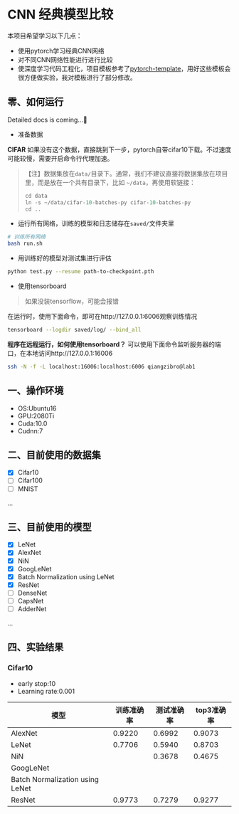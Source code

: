 # CNN 经典模型比较

本项目希望学习以下几点：

- 使用pytorch学习经典CNN网络
- 对不同CNN网络性能进行进行比较
- 使深度学习代码工程化，项目模板参考了[pytorch-template](https://github.com/victoresque/pytorch-template)，用好这些模板会很方便做实验，我对模板进行了部分修改。

## 零、如何运行 

Detailed docs is coming...:beers:

- 准备数据

**CIFAR** 如果没有这个数据，直接跳到下一步，pytorch自带cifar10下载。不过速度可能较慢，需要开启命令行代理加速。

> 【注】数据集放在`data/`目录下。通常，我们不建议直接将数据集放在项目里，而是放在一个共有目录下，比如 `~/data`，再使用软链接： 
>
> ```python
> cd data
> ln -s ~/data/cifar-10-batches-py cifar-10-batches-py
> cd ..
> ```



- 运行所有网络，训练的模型和日志储存在`saved/`文件夹里

```bash
# 训练所有网络
bash run.sh
```



- 用训练好的模型对测试集进行评估

```bash
python test.py --resume path-to-checkpoint.pth
```



- 使用tensorboard

> 如果没装tensorflow，可能会报错

在运行时，使用下面命令，即可在http://127.0.0.1:6006观察训练情况

```bash
tensorboard --logdir saved/log/ --bind_all
```

**程序在远程运行，如何使用tensorboard？** 可以使用下面命令监听服务器的端口，在本地访问http://127.0.0.1:16006

```bash
ssh -N -f -L localhost:16006:localhost:6006 qiangzibro@lab1 
```



## 一、操作环境

- OS:Ubuntu16
- GPU:2080Ti
- Cuda:10.0
- Cudnn:7

## 二、目前使用的数据集

- [x] Cifar10
- [ ] Cifar100
- [ ] MNIST

...

## 三、目前使用的模型

- [x] LeNet
- [x] AlexNet
- [x] NiN
- [x] GoogLeNet
- [x] Batch Normalization using LeNet
- [x] ResNet
- [ ] DenseNet
- [ ] CapsNet
- [ ] AdderNet

...

## 四、实验结果

### Cifar10

- early stop:10
- Learning rate:0.001

| 模型                            | 训练准确率 | 测试准确率 | top3准确率 |
| ------------------------------- | ---------- | ---------- | ---------- |
| AlexNet                         | 0.9220     | 0.6992     | 0.9073     |
| LeNet                           | 0.7706     | 0.5940     | 0.8703     |
| NiN                             |            | 0.3678     | 0.4675     |
| GoogLeNet                       |            |            |            |
| Batch Normalization using LeNet |            |            |            |
| ResNet                          | 0.9773     | 0.7279     | 0.9277     |


